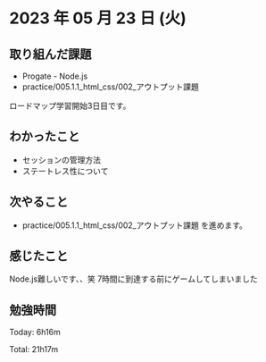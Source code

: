 # 2023 年 05 月 23 日 (火)

## 取り組んだ課題

- Progate - Node.js
- practice/005.1.1_html_css/002_アウトプット課題

ロードマップ学習開始3日目です。

## わかったこと

- セッションの管理方法
- ステートレス性について


## 次やること

- practice/005.1.1_html_css/002_アウトプット課題 を進めます。

## 感じたこと

Node.js難しいです、、笑
7時間に到達する前にゲームしてしまいました


## 勉強時間

Today: 6h16m

Total: 21h17m
